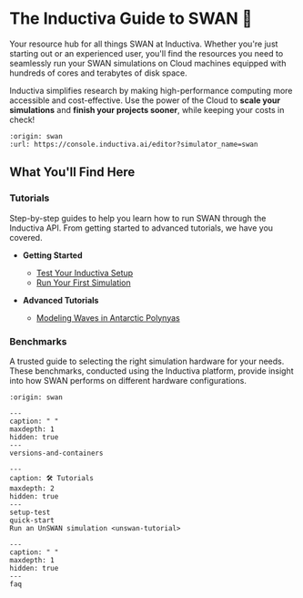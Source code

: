 # The Inductiva Guide to SWAN 🌊

Your resource hub for all things SWAN at Inductiva. Whether you're just starting out or an experienced user, you'll find the resources you need to seamlessly run your SWAN simulations on Cloud machines equipped with hundreds of cores and terabytes of disk space.

Inductiva simplifies research by making high-performance computing more accessible and cost-effective. Use the power of the Cloud to **scale your simulations** and **finish your projects sooner**, while keeping your costs in check! 

```{python_editor}
:origin: swan
:url: https://console.inductiva.ai/editor?simulator_name=swan
```

## What You'll Find Here

### Tutorials
Step-by-step guides to help you learn how to run SWAN through the Inductiva API. From getting started to advanced tutorials, we have you covered.

* **Getting Started**
    - [Test Your Inductiva Setup](setup-test)
    - [Run Your First Simulation](quick-start)

* **Advanced Tutorials**
    - [Modeling Waves in Antarctic Polynyas](modeling-waves-in-polynyas/index)

### Benchmarks
A trusted guide to selecting the right simulation hardware for your needs. These benchmarks, conducted using the Inductiva platform, provide insight into how SWAN performs on different hardware configurations.

```{banner}
:origin: swan
```

```{toctree}
---
caption: " "
maxdepth: 1
hidden: true
---
versions-and-containers
```

```{toctree}
---
caption: 🛠️ Tutorials
maxdepth: 2
hidden: true
--- 
setup-test
quick-start
Run an UnSWAN simulation <unswan-tutorial>
```

```{toctree}
---
caption: " "
maxdepth: 1
hidden: true
---
faq
```

